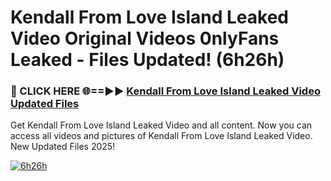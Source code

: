 # Kendall From Love Island Leaked Video Original Videos 0nlyFans Leaked - Files Updated! (6h26h)

<h3>🔴 CLICK HERE 🌐==►► <a href="https://tinyurl.com/ms9xzufz" rel="nofollow">Kendall From Love Island Leaked Video Updated Files</a></h3>

Get Kendall From Love Island Leaked Video and all content. Now you can access all videos and pictures of Kendall From Love Island Leaked Video. New Updated Files 2025!

[![6h26h](https://i.imgur.com/ppqm5kG.gif)](https://tinyurl.com/ms9xzufz)
